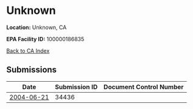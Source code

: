 # Unknown

**Location:** Unknown, CA

**EPA Facility ID:** 100000186835

[Back to CA Index](../../index.md)

## Submissions

| Date | Submission ID | Document Control Number |
|------|--------------|-------------------------|
| [2004-06-21](submissions/34436.md) | 34436 |  |
